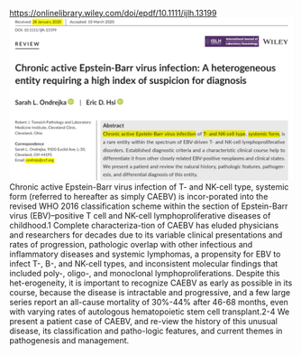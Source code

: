 

https://onlinelibrary.wiley.com/doi/epdf/10.1111/ijlh.13199   
<img src="https://github.com/Nov05/CAEBV/blob/master/images/2020-07-24%2015_52_46-Chronic%20active%20Epstein%E2%80%90Barr%20virus%20infection_%20A%20heterogeneous%20entity%20requiring%20a%20.png?raw=true" width=700>    
Chronic active Epstein-Barr virus infection of T- and NK-cell type, systemic form (referred to hereafter as simply CAEBV) is incor-porated into the revised WHO 2016 classification scheme within the section of Epstein-Barr virus (EBV)–positive T cell and NK-cell lymphoproliferative diseases of childhood.1 Complete characteriza-tion of CAEBV has eluded physicians and researchers for decades due to its variable clinical presentations and rates of progression, pathologic overlap with other infectious and inflammatory diseases and systemic lymphomas, a propensity for EBV to infect T-, B-, and NK-cell types, and inconsistent molecular findings that included poly-, oligo-, and monoclonal lymphoproliferations. Despite this het-erogeneity, it is important to recognize CAEBV as early as possible in its course, because the disease is intractable and progressive, and a few large series report an all-cause mortality of 30%-44% after 46-68 months, even with varying rates of autologous hematopoietic stem cell transplant.2-4 We present a patient case of CAEBV, and re-view the history of this unusual disease, its classification and patho-logic features, and current themes in pathogenesis and management.    
   
<br>    



